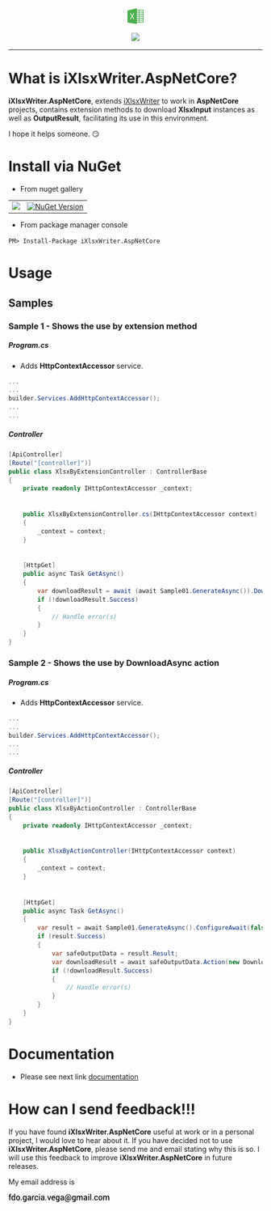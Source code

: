 <p align="center">
  <img src="https://github.com/iAJTin/iXlsxWriter.AspNetCore/blob/master/nuget/iXlsxWriter.AspNetCore.png" height="32"/>
</p>
<p align="center">
  <a href="https://github.com/iAJTin/iXlsxWriter.AspNetCore">
    <img src="https://img.shields.io/badge/iTin-iXlsxWriter.AspNetCore-green.svg?style=flat"/>
  </a>
</p>

***

# What is iXlsxWriter.AspNetCore?

**iXlsxWriter.AspNetCore**, extends [iXlsxWriter](https://github.com/iAJTin/iXlsxWriter) to work in **AspNetCore** projects, contains extension methods to download **XlsxInput** instances as well as **OutputResult**, facilitating its use in this environment.

I hope it helps someone. :smirk:

# Install via NuGet

- From nuget gallery

<table>
  <tr>
    <td>
      <a href="https://github.com/iAJTin/iXlsxWriter.AspNetCore">
        <img src="https://img.shields.io/badge/-iXlsxWriter.AspNetCore-green.svg?style=flat"/>
      </a>
    </td>
    <td>
      <a href="https://www.nuget.org/packages/iXlsxWriter.AspNetCore/">
        <img alt="NuGet Version" 
             src="https://img.shields.io/nuget/v/iXlsxWriter.AspNetCore.svg" /> 
      </a>
    </td>  
  </tr>
</table>

- From package manager console

```PM> Install-Package iXlsxWriter.AspNetCore```

# Usage

## Samples

### Sample 1 - Shows the use by extension method

##### Program.cs

- Adds **HttpContextAccessor** service.

```csharp
...
...
builder.Services.AddHttpContextAccessor();
...
...
```

##### Controller

```csharp
[ApiController]
[Route("[controller]")]
public class XlsxByExtensionController : ControllerBase
{
    private readonly IHttpContextAccessor _context;


    public XlsxByExtensionController.cs(IHttpContextAccessor context)
    {
        _context = context;
    }


    [HttpGet]
    public async Task GetAsync()
    {
        var downloadResult = await (await Sample01.GenerateAsync()).DownloadAsync(context: _context.HttpContext).ConfigureAwait(false);
        if (!downloadResult.Success)
        {
            // Handle error(s)
        }
    }
}
```

### Sample 2 - Shows the use by DownloadAsync action

##### Program.cs

- Adds **HttpContextAccessor** service.

```csharp
...
...
builder.Services.AddHttpContextAccessor();
...
...
```

##### Controller

```csharp   
[ApiController]
[Route("[controller]")]
public class XlsxByActionController : ControllerBase
{
    private readonly IHttpContextAccessor _context;


    public XlsxByActionController(IHttpContextAccessor context)
    {
        _context = context;
    }


    [HttpGet]
    public async Task GetAsync()
    {
        var result = await Sample01.GenerateAsync().ConfigureAwait(false);
        if (result.Success)
        {
            var safeOutputData = result.Result;
            var downloadResult = await safeOutputData.Action(new DownloadAsync { Context = _context.HttpContext }).ConfigureAwait(false);
            if (!downloadResult.Success)
            {
                // Handle error(s)
            }
        }
    }
}
```

# Documentation

 - Please see next link [documentation]

# How can I send feedback!!!

If you have found **iXlsxWriter.AspNetCore** useful at work or in a personal project, I would love to hear about it. If you have decided not to use **iXlsxWriter.AspNetCore**, please send me and email stating why this is so. I will use this feedback to improve **iXlsxWriter.AspNetCore** in future releases.

My email address is 

![email.png][email] 


[email]: ./assets/email.png "email"

[documentation]: ./documentation/iXlsxWriter.AspNetCore.md
